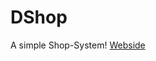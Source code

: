 # DShop
A simple Shop-System!
<a href="https://bjoernwolfff.github.io/DShop/index.html">Webside</a>
